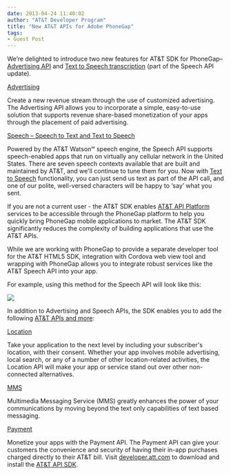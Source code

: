 ```yaml
---
date: 2013-04-24 11:40:02
author: "AT&T Developer Program" 
title: "New AT&T APIs for Adobe PhoneGap"
tags:
- Guest Post
---
```


We’re delighted to introduce two new features for AT&T SDK for PhoneGap– [Advertising API](http://developer.att.com/developer/forward.jsp?passedItemId=13400964) and [Text to Speech transcription](http://developer.att.com/developer/forward.jsp?passedItemId=12500023#link02) (part of the Speech API update).

[Advertising](http://developer.att.com/developer/forward.jsp?passedItemId=13400964)

Create a new revenue stream through the use of customized advertising. The Advertising API allows you to incorporate a simple, easy-to-use solution that supports revenue share-based monetization of your apps through the placement of paid advertising.

[Speech – Speech to Text and Text to Speech](http://developer.att.com/developer/forward.jsp?passedItemId=12500023)

Powered by the AT&T Watson℠ speech engine, the Speech API supports speech-enabled apps that run on virtually any cellular network in the United States. There are seven speech contexts available that are built and maintained by AT&T, and we'll continue to tune them for you. Now with [Text to Speech](http://developer.att.com/developer/forward.jsp?passedItemId=12500023) functionality, you can just send us text as part of the API call, and one of our polite, well-versed characters will be happy to ‘say’ what you sent.

If you are not a current user - the AT&T SDK enables [AT&T API Platform](http://developer.att.com) services to be accessible through the PhoneGap platform to help you quickly bring PhoneGap mobile applications to market. The AT&T SDK significantly reduces the complexity of building applications that use the AT&T APIs. 

While we are working with PhoneGap to provide a separate developer tool for the AT&T HTML5 SDK, integration with Cordova web view tool and wrapping with PhoneGap allows you to integrate robust services like the AT&T Speech API into your app.

For example, using this method for the Speech API will look like this:

![](/blog/uploads/2013-04/attcode.png)

In addition to Advertising and Speech APIs, the SDK enables you to add the following [AT&T APIs and more](http://developer.att.com/phonegap):

[Location](http://developer.att.com/developer/forward.jsp?passedItemId=12700033)

Take your application to the next level by including your subscriber's location, with their consent. Whether your app involves mobile advertising, local search, or any of a number of other location-related activities, the Location API will make your app or service stand out over other non-connected alternatives.

[MMS](http://developer.att.com/developer/forward.jsp?passedItemId=12700039)

Multimedia Messaging Service (MMS) greatly enhances the power of your communications by moving beyond the text only capabilities of text based messaging.

[Payment](http://developer.att.com/developer/forward.jsp?passedItemId=12700035)

Monetize your apps with the Payment API. The Payment API can give your customers the convenience and security of having their in-app purchases charged directly to their AT&T bill.
Visit [developer.att.com](http://developer.att.com) to download and install the [AT&T API SDK](http://developer.att.com/phonegap).

